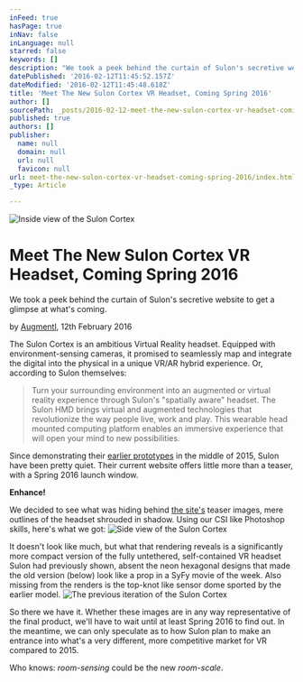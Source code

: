 ```yaml
---
inFeed: true
hasPage: true
inNav: false
inLanguage: null
starred: false
keywords: []
description: "We took a peek behind the curtain of Sulon's secretive website to get a glimpse at what's coming."
datePublished: '2016-02-12T11:45:52.157Z'
dateModified: '2016-02-12T11:45:48.618Z'
title: 'Meet The New Sulon Cortex VR Headset, Coming Spring 2016'
author: []
sourcePath: _posts/2016-02-12-meet-the-new-sulon-cortex-vr-headset-coming-spring-2016.md
published: true
authors: []
publisher:
  name: null
  domain: null
  url: null
  favicon: null
url: meet-the-new-sulon-cortex-vr-headset-coming-spring-2016/index.html
_type: Article

---
```

![Inside view of the Sulon Cortex](https://the-grid-user-content.s3-us-west-2.amazonaws.com/e28e585b-9b74-4519-adde-892e2142352b.png)

# Meet The New Sulon Cortex VR Headset, Coming Spring 2016

We took a peek behind the curtain of Sulon's secretive website to get a glimpse at what's coming.

by [Augmentl][0], 12th February 2016

The Sulon Cortex is an ambitious Virtual Reality headset. Equipped with environment-sensing cameras, it promised to seamlessly map and integrate the digital into the physical in a unique VR/AR hybrid experience. Or, according to Sulon themselves:

> Turn your surrounding environment into an augmented or virtual reality experience through Sulon's "spatially aware" headset. The Sulon HMD brings virtual and augmented technologies that revolutionize the way people live, work and play. This wearable head mounted computing platform enables an immersive experience that will open your mind to new possibilities.

Since demonstrating their [earlier prototypes][1] in the middle of 2015, Sulon have been pretty quiet. Their current website offers little more than a teaser, with a Spring 2016 launch window.

**Enhance!**

We decided to see what was hiding behind [the site's][2] teaser images, mere outlines of the headset shrouded in shadow. Using our CSI like Photoshop skills, here's what we got:
![Side view of the Sulon Cortex](https://the-grid-user-content.s3-us-west-2.amazonaws.com/771dae17-ad8d-49f0-9840-707892da850e.png)

It doesn't look like much, but what that rendering reveals is a significantly more compact version of the fully untethered, self-contained VR headset Sulon had previously shown, absent the neon hexagonal designs that made the old version (below) look like a prop in a SyFy movie of the week. Also missing from the renders is the top-knot like sensor dome sported by the earlier model.
![The previous iteration of the Sulon Cortex](https://the-grid-user-content.s3-us-west-2.amazonaws.com/f5a850aa-a8c2-4cb0-ade8-fdb97f87948b.png)

So there we have it. Whether these images are in any way representative of the final product, we'll have to wait until at least Spring 2016 to find out. In the meantime, we can only speculate as to how Sulon plan to make an entrance into what's a very different, more competitive market for VR compared to 2015\. 

Who knows: _room-sensing_ could be the new _room-scale_.

[0]: http://twitter.com/augmentl
[1]: http://www.techradar.com/reviews/gaming/sulon-cortex-1288470/review
[2]: http://www.sulon.com/
